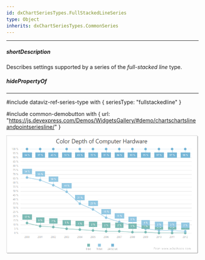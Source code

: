 ```yaml
---
id: dxChartSeriesTypes.FullStackedLineSeries
type: Object
inherits: dxChartSeriesTypes.CommonSeries
---
```

---
##### shortDescription
Describes settings supported by a series of the *full-stacked line* type.

##### hidePropertyOf

---
#include dataviz-ref-series-type with { 
    seriesType: "fullstackedline"
}

#include common-demobutton with {
    url: "https://js.devexpress.com/Demos/WidgetsGallery/#demo/chartschartslineandpointseriesline/"
}

![DevExtreme HTML5 Charts FullStackedLineSeriesType](/images/ChartJS/FullStackedLine.png)